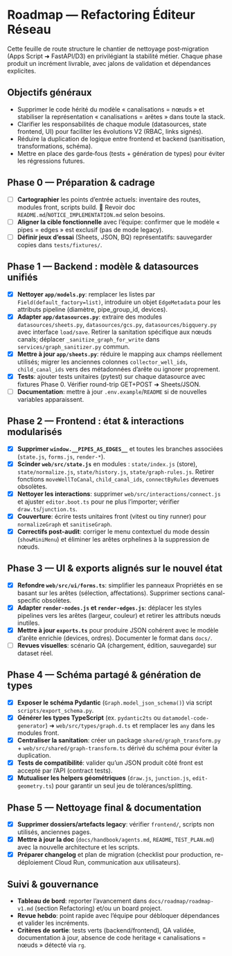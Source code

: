 # Roadmap — Refactoring Éditeur Réseau

Cette feuille de route structure le chantier de nettoyage post‑migration (Apps Script ➜ FastAPI/D3) en privilégiant la stabilité métier. Chaque phase produit un incrément livrable, avec jalons de validation et dépendances explicites.

## Objectifs généraux
- Supprimer le code hérité du modèle « canalisations = nœuds » et stabiliser la représentation « canalisations = arêtes » dans toute la stack.
- Clarifier les responsabilités de chaque module (datasources, state frontend, UI) pour faciliter les évolutions V2 (RBAC, links signés).
- Réduire la duplication de logique entre frontend et backend (sanitisation, transformations, schéma).
- Mettre en place des garde‑fous (tests + génération de types) pour éviter les régressions futures.

## Phase 0 — Préparation & cadrage
- [ ] **Cartographier** les points d’entrée actuels: inventaire des routes, modules front, scripts build. 🔁 Revoir doc `README.md`/`NOTICE_IMPLEMENTATION.md` selon besoins.
- [ ] **Aligner la cible fonctionnelle** avec l’équipe: confirmer que le modèle « pipes = edges » est exclusif (pas de mode legacy).
- [ ] **Définir jeux d’essai** (Sheets, JSON, BQ) représentatifs: sauvegarder copies dans `tests/fixtures/`.

## Phase 1 — Backend : modèle & datasources unifiés
- [x] **Nettoyer `app/models.py`**: remplacer les listes par `Field(default_factory=list)`, introduire un objet `EdgeMetadata` pour les attributs pipeline (diamètre, pipe_group_id, devices).
- [x] **Adapter `app/datasources.py`**: extraire des modules `datasources/sheets.py`, `datasources/gcs.py`, `datasources/bigquery.py` avec interface `load/save`. Retirer la sanitation spécifique aux nœuds canals; déplacer `_sanitize_graph_for_write` dans `services/graph_sanitizer.py` commun.
- [x] **Mettre à jour `app/sheets.py`**: réduire le mapping aux champs réellement utilisés; migrer les anciennes colonnes `collector_well_ids`, `child_canal_ids` vers des métadonnées d’arête ou ignorer proprement.
- [x] **Tests**: ajouter tests unitaires (pytest) sur chaque datasource avec fixtures Phase 0. Vérifier round-trip GET+POST ➜ Sheets/JSON.
- [ ] **Documentation**: mettre à jour `.env.example`/`README` si de nouvelles variables apparaissent.

## Phase 2 — Frontend : état & interactions modularisés
- [x] **Supprimer `window.__PIPES_AS_EDGES__`** et toutes les branches associées (`state.js`, `forms.js`, `render-*`).
- [x] **Scinder `web/src/state.js`** en modules : `state/index.js` (store), `state/normalize.js`, `state/history.js`, `state/graph-rules.js`. Retirer fonctions `moveWellToCanal`, `child_canal_ids`, `connectByRules` devenues obsolètes.
- [x] **Nettoyer les interactions**: supprimer `web/src/interactions/connect.js` et ajuster `editor.boot.ts` pour ne plus l’importer; vérifier `draw.ts`/`junction.ts`.
- [x] **Couverture**: écrire tests unitaires front (vitest ou tiny runner) pour `normalizeGraph` et `sanitiseGraph`.
- [x] **Correctifs post-audit**: corriger le menu contextuel du mode dessin (`showMiniMenu`) et éliminer les arêtes orphelines à la suppression de nœuds.

## Phase 3 — UI & exports alignés sur le nouvel état
- [x] **Refondre `web/src/ui/forms.ts`**: simplifier les panneaux Propriétés en se basant sur les arêtes (sélection, affectations). Supprimer sections canal-specific obsolètes.
- [x] **Adapter `render-nodes.js` et `render-edges.js`**: déplacer les styles pipelines vers les arêtes (largeur, couleur) et retirer les attributs nœuds inutiles.
- [x] **Mettre à jour `exports.ts`** pour produire JSON cohérent avec le modèle d’arête enrichie (devices, ordres). Documenter le format dans `docs/`.
- [ ] **Revues visuelles**: scénario QA (chargement, édition, sauvegarde) sur dataset réel.

## Phase 4 — Schéma partagé & génération de types
- [x] **Exposer le schéma Pydantic** (`Graph.model_json_schema()`) via script `scripts/export_schema.py`.
- [x] **Générer les types TypeScript** (ex. `pydantic2ts` ou `datamodel-code-generator`) ➜ `web/src/types/graph.d.ts` et remplacer les `any` dans les modules front.
- [x] **Centraliser la sanitation**: créer un package `shared/graph_transform.py` + `web/src/shared/graph-transform.ts` dérivé du schéma pour éviter la duplication.
- [x] **Tests de compatibilité**: valider qu’un JSON produit côté front est accepté par l’API (contract tests).
- [x] **Mutualiser les helpers géométriques** (`draw.js`, `junction.js`, `edit-geometry.ts`) pour garantir un seul jeu de tolérances/splitting.

## Phase 5 — Nettoyage final & documentation
- [x] **Supprimer dossiers/artefacts legacy**: vérifier `frontend/`, scripts non utilisés, anciennes pages.
- [x] **Mettre à jour la doc** (`docs/handbook/agents.md`, `README`, `TEST_PLAN.md`) avec la nouvelle architecture et les scripts.
- [x] **Préparer changelog** et plan de migration (checklist pour production, re-déploiement Cloud Run, communication aux utilisateurs).

## Suivi & gouvernance
- **Tableau de bord**: reporter l’avancement dans `docs/roadmap/roadmap-v1.md` (section Refactoring) et/ou un board project.
- **Revue hebdo**: point rapide avec l’équipe pour débloquer dépendances et valider les incréments.
- **Critères de sortie**: tests verts (backend/frontend), QA validée, documentation à jour, absence de code heritage « canalisations = nœuds » détecté via `rg`.
